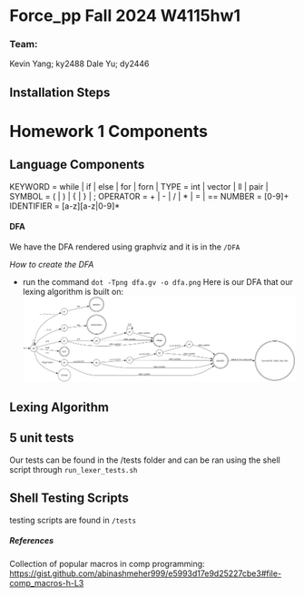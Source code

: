 # Force_pp Fall 2024 W4115hw1

### Team:
Kevin Yang; ky2488
Dale Yu; dy2446

## Installation Steps


# Homework 1 Components

## Language Components
KEYWORD = while | if | else | for | forn | 
TYPE = int | vector | ll | pair | 
SYMBOL = ( | ) | { | } | ;
OPERATOR = + | - | / | * | = | ==
NUMBER = [0-9]+
IDENTIFIER = [a-z][a-z|0-9]*

#### DFA 
We have the DFA rendered using graphviz and it is in the `/DFA`

*How to create the DFA*
- run the command `dot -Tpng dfa.gv -o dfa.png` 
Here is our DFA that our lexing algorithm is built on:
![DFA picture](/DFA/dfa.png)

## Lexing Algorithm

## 5 unit tests
Our tests can be found in the /tests folder and can be ran using the shell script
through `run_lexer_tests.sh`


## Shell Testing Scripts
testing scripts are found in `/tests`


##### References 
Collection of popular macros in comp programming: https://gist.github.com/abinashmeher999/e5993d17e9d25227cbe3#file-comp_macros-h-L3
